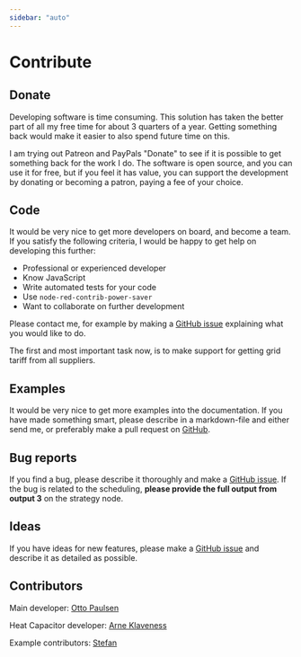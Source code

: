 ```yaml
---
sidebar: "auto"
---
```


# Contribute

## Donate

Developing software is time consuming. This solution has taken the better part of all my free time for about 3 quarters of a year. Getting something back would make it easier to also spend future time on this.

I am trying out Patreon and PayPals "Donate" to see if it is possible to get something back for the work I do. The software is open source, and you can use it for free, but if you feel it has value, you can support the development by donating or becoming a patron, paying a fee of your choice.

<DonateButtons></DonateButtons>

## Code

It would be very nice to get more developers on board, and become a team. If you satisfy the following criteria, I would be happy to get help on developing this further:

- Professional or experienced developer
- Know JavaScript
- Write automated tests for your code
- Use `node-red-contrib-power-saver`
- Want to collaborate on further development

Please contact me, for example by making a [GitHub issue](https://github.com/ottopaulsen/node-red-contrib-power-saver/issues) explaining what you would like to do.

The first and most important task now, is to make support for getting grid tariff from all suppliers.

## Examples

It would be very nice to get more examples into the documentation. If you have made something smart, please describe in a markdown-file and either send me, or preferably make a pull request on [GitHub](https://github.com/ottopaulsen/node-red-contrib-power-saver/pulls).

## Bug reports

If you find a bug, please describe it thoroughly and make a [GitHub issue](https://github.com/ottopaulsen/node-red-contrib-power-saver/issues). If the bug is related to the scheduling, **please provide the full output from output 3** on the strategy node.

## Ideas

If you have ideas for new features, please make a [GitHub issue](https://github.com/ottopaulsen/node-red-contrib-power-saver/issues) and describe it as detailed as possible.

## Contributors

Main developer: [Otto Paulsen](https://github.com/ottopaulsen)

Heat Capacitor developer: [Arne Klaveness](https://github.com/TomTorger)

Example contributors: [Stefan](https://github.com/oakhill87/node-red-contrib-power-saver)
